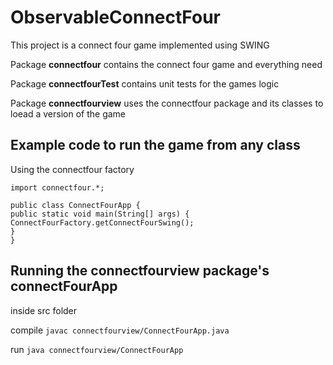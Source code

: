 ObservableConnectFour
===
This project is a connect four game implemented using SWING

Package **connectfour** contains the connect four game and everything need

Package **connectfourTest** contains unit tests for the games logic

Package **connectfourview** uses the connectfour package and its classes to loead a version of the game

Example code to run the game from any class
---
Using the connectfour factory
```
import connectfour.*;

public class ConnectFourApp {
public static void main(String[] args) {
ConnectFourFactory.getConnectFourSwing();
}
}
``````

Running the connectfourview package's connectFourApp
---
inside src folder 

compile `javac connectfourview/ConnectFourApp.java`

run `java connectfourview/ConnectFourApp`
